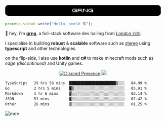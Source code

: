 
<img src="./img/banner.png" style="border-radius: 10px">

```js
process.stdout.write("Hello, world 🌎");
```

👋 hey, i'm [**grng**](https://grng.cc), a full-stack software dev hailing from [London 🇬🇧](https://www.google.com/maps/place/London/).

i specialise in building **robust** & **scalable** software such as [stereo](https://stero.cat) using **typescript** and other technologies.

on the flip-side, i also use **kotlin** and **c#** to make minecraft mods such as *edge (discontinued)* and Unity games.

<div align="center">

[![Discord Presence](https://lanyard.cnrad.dev/api/829372486780715018?hideStatus=true&hideTag=true&borderRadius=0.75rem&showDisplayName=true)](https://discord.com/users/829372486780715018) ![](https://skills.syvixor.com/api/icons?i=windows,firefox,powershell,git,visualstudiocode,rider,intellijidea,adobepremierepro,adobeaftereffects,unity,figma,qwik,svelte,nextjs,typescript,supabase,pocketbase,drizzle,kotlin,csharp,golang,haxe,bun&perline=7&radius=60)

</div>

<!--START_SECTION:waka-->

```txt
TypeScript   29 hrs 58 mins  █████████████████████▒░░░   84.99 %
Go           2 hrs 5 mins    █▒░░░░░░░░░░░░░░░░░░░░░░░   05.91 %
Markdown     1 hr 6 mins     ▓░░░░░░░░░░░░░░░░░░░░░░░░   03.14 %
JSON         51 mins         ▓░░░░░░░░░░░░░░░░░░░░░░░░   02.42 %
Other        26 mins         ▒░░░░░░░░░░░░░░░░░░░░░░░░   01.25 %
```

<!--END_SECTION:waka-->

![moe](https://count.wellard.org/@:grngxd-github?theme=original-new&padding=1&offset=0&align=center&scale=1&pixelated=1&darkmode=auto)